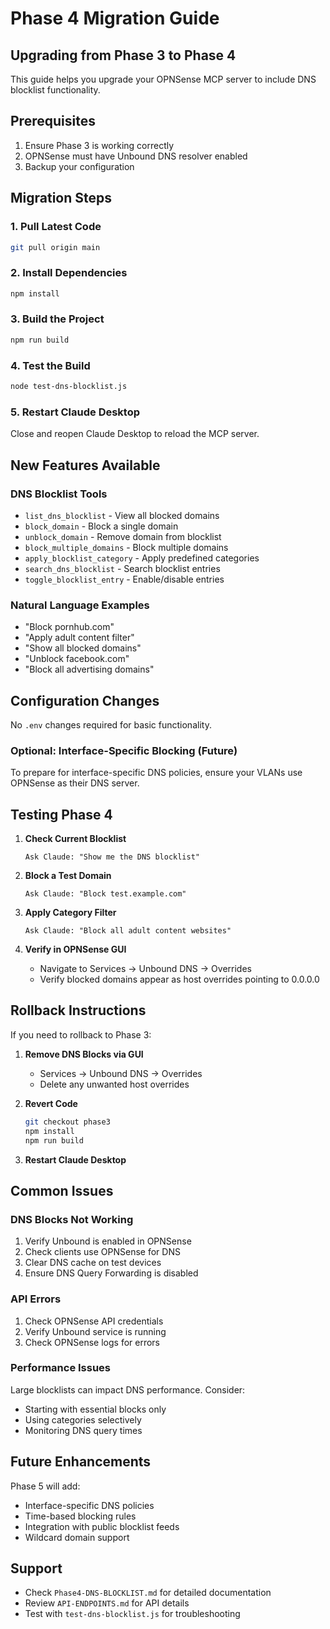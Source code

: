 # Phase 4 Migration Guide

## Upgrading from Phase 3 to Phase 4

This guide helps you upgrade your OPNSense MCP server to include DNS blocklist functionality.

## Prerequisites

1. Ensure Phase 3 is working correctly
2. OPNSense must have Unbound DNS resolver enabled
3. Backup your configuration

## Migration Steps

### 1. Pull Latest Code
```bash
git pull origin main
```

### 2. Install Dependencies
```bash
npm install
```

### 3. Build the Project
```bash
npm run build
```

### 4. Test the Build
```bash
node test-dns-blocklist.js
```

### 5. Restart Claude Desktop
Close and reopen Claude Desktop to reload the MCP server.

## New Features Available

### DNS Blocklist Tools
- `list_dns_blocklist` - View all blocked domains
- `block_domain` - Block a single domain
- `unblock_domain` - Remove domain from blocklist
- `block_multiple_domains` - Block multiple domains
- `apply_blocklist_category` - Apply predefined categories
- `search_dns_blocklist` - Search blocklist entries
- `toggle_blocklist_entry` - Enable/disable entries

### Natural Language Examples
- "Block pornhub.com"
- "Apply adult content filter"
- "Show all blocked domains"
- "Unblock facebook.com"
- "Block all advertising domains"

## Configuration Changes

No `.env` changes required for basic functionality.

### Optional: Interface-Specific Blocking (Future)
To prepare for interface-specific DNS policies, ensure your VLANs use OPNSense as their DNS server.

## Testing Phase 4

1. **Check Current Blocklist**
   ```
   Ask Claude: "Show me the DNS blocklist"
   ```

2. **Block a Test Domain**
   ```
   Ask Claude: "Block test.example.com"
   ```

3. **Apply Category Filter**
   ```
   Ask Claude: "Block all adult content websites"
   ```

4. **Verify in OPNSense GUI**
   - Navigate to Services → Unbound DNS → Overrides
   - Verify blocked domains appear as host overrides pointing to 0.0.0.0

## Rollback Instructions

If you need to rollback to Phase 3:

1. **Remove DNS Blocks via GUI**
   - Services → Unbound DNS → Overrides
   - Delete any unwanted host overrides

2. **Revert Code**
   ```bash
   git checkout phase3
   npm install
   npm run build
   ```

3. **Restart Claude Desktop**

## Common Issues

### DNS Blocks Not Working
1. Verify Unbound is enabled in OPNSense
2. Check clients use OPNSense for DNS
3. Clear DNS cache on test devices
4. Ensure DNS Query Forwarding is disabled

### API Errors
1. Check OPNSense API credentials
2. Verify Unbound service is running
3. Check OPNSense logs for errors

### Performance Issues
Large blocklists can impact DNS performance. Consider:
- Starting with essential blocks only
- Using categories selectively
- Monitoring DNS query times

## Future Enhancements

Phase 5 will add:
- Interface-specific DNS policies
- Time-based blocking rules
- Integration with public blocklist feeds
- Wildcard domain support

## Support

- Check `Phase4-DNS-BLOCKLIST.md` for detailed documentation
- Review `API-ENDPOINTS.md` for API details
- Test with `test-dns-blocklist.js` for troubleshooting
